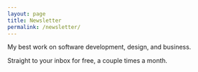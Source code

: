 ```yaml
---
layout: page
title: Newsletter
permalink: /newsletter/
---
```


My best work on software development, design, and business.

Straight to your inbox for free, a couple times a month.

